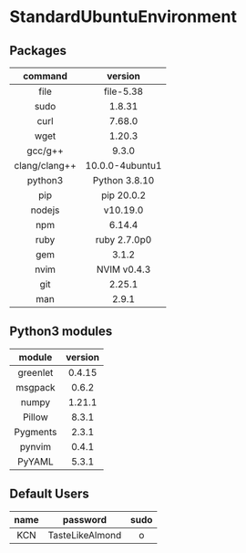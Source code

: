 # StandardUbuntuEnvironment

## Packages

|command|version|
|:-:|:-:|
|file|file-5.38|
|sudo| 1.8.31|
|curl| 7.68.0|
|wget|1.20.3|
|gcc/g++|9.3.0|
|clang/clang++|10.0.0-4ubuntu1|
|python3|Python 3.8.10|
|pip|pip 20.0.2|
|nodejs|v10.19.0|
|npm|6.14.4|
|ruby|ruby 2.7.0p0|
|gem|3.1.2|
|nvim|NVIM v0.4.3|
|git|2.25.1|
|man|2.9.1|

## Python3 modules
|module|version|
|:-:|:-:|
|greenlet|0.4.15|
|msgpack|0.6.2|
|numpy|1.21.1|
|Pillow|8.3.1|
|Pygments|2.3.1|
|pynvim|0.4.1|
|PyYAML|5.3.1|

## Default Users
|name|password|sudo|
|:-:|:-:|:-:|
|KCN|TasteLikeAlmond|o|
